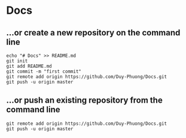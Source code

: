 # Docs
## …or create a new repository on the command line
```
echo "# Docs" >> README.md
git init
git add README.md
git commit -m "first commit"
git remote add origin https://github.com/Duy-Phuong/Docs.git
git push -u origin master

```
## …or push an existing repository from the command line
```
git remote add origin https://github.com/Duy-Phuong/Docs.git
git push -u origin master
```